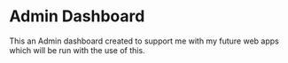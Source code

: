 # Admin Dashboard
 This an Admin dashboard created to support me with my future web apps which will be run with the use of this.

